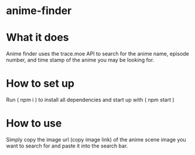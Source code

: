 # anime-finder
# What it does

Anime finder uses the trace.moe API to search for the anime name, episode number, and time stamp of the anime you may be looking for.

# How to set up

Run ( npm i ) to install all dependencies and start up with ( npm start )

# How to use

Simply copy the image url (copy image link) of the anime scene image you want to search for and paste it into the search bar.
